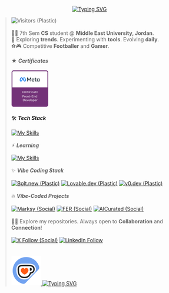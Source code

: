 <div align="center">

[![Typing SVG](https://readme-typing-svg.demolab.com?font=Roboto&size=30&duration=2500&color=9198A1FF&center=true&vCenter=true&lines=Front-End+Developer;Vibe+Coder;Knowledge+Hunter;Lifelong+Learner )](https://git.io/typing-svg )

</div>

>![Visitors (Plastic)](https://komarev.com/ghpvc/?username=mohadev01&label=Visitors&color=000000&style=plastic )\
><br/>👨‍🎓 7th Sem **CS** student @ **Middle East University, Jordan**.\
>🧠 Exploring **trends**. Experimenting with **tools**. Evolving **daily**.\
>⚽🎮 Competitive **Footballer** and **Gamer**.\
><br/>★ ***Certificates***
><br/><br/><a href="https://www.credly.com/badges/db31fe9a-140b-4226-b4ba-afa291ab77ca/public_url"><img style="width:100px; height:auto;" src="https://raw.githubusercontent.com/mohadev01-resources/Icons/refs/heads/main/Badges/meta-front-end-developer-certificate.png" alt="Meta Front-End Developer Professional Certificate Credly Badge"><a/>\
><br/>🛠️ ***Tech Stack***
><br/><br/>[![My Skills](https://skillicons.dev/icons?i=html,css,js,react,bootstrap,git,github,vercel,netlify,vscode )](https://skillicons.dev )\
><br/>⚡︎ ***Learning***
><br/><br/>[![My Skills](https://skillicons.dev/icons?i=vite,ts,tailwind,next )](https://skillicons.dev )\
><br/>✨ ***Vibe Coding Stack***
><br/><br/>[![Bolt.new (Plastic)](https://custom-icon-badges.demolab.com/badge/Bolt.new-000000?style=plastic&logo=bolt01 )](https://bolt.new )
>[![Lovable.dev (Plastic)](https://custom-icon-badges.demolab.com/badge/Lovable.dev-FFFFFF?style=plastic&logo=lovable01 )](https://lovable.dev )
>[![v0.dev (Plastic)](https://custom-icon-badges.demolab.com/badge/v0.dev-FFFFFF?style=plastic&logo=v01 )](https://v0.dev )\
><br/>🔥 ***Vibe-Coded Projects***
><br/><br/>[![Marksy (Social)](https://custom-icon-badges.demolab.com/badge/Marksy-1A56DB?style=social&logo=marksy&logoColor=white )](https://marksy.netlify.app )
>[![FER (Social)](https://custom-icon-badges.demolab.com/badge/FER-1A56DB?style=social&logo=fer1&logoColor=white )](https://fer.lovable.app )
>[![AICurated (Social)](https://custom-icon-badges.demolab.com/badge/AICurated-1A56DB?style=social&logo=aicurated&logoColor=white )](https://aicurated.vercel.app )\
><br/>🙋‍♂ Explore my repositories. Always open to **Collaboration** and **Connection**!\
><br/>[![X Follow (Social)](https://custom-icon-badges.demolab.com/badge/Follow-1D9BF0?style=social&logo=x-follow&logoColor=1D9BF0 )](https://x.com/moyrith )
[![LinkedIn Follow](https://custom-icon-badges.demolab.com/badge/Connect-0A66C2?style=social&logo=linkedin-follow )](https://www.linkedin.com/in/moyrith )\
><br/><br/><a href="https://ko-fi.com/Z8Z31COJGC">
    <img style="width: 80px; height: auto;" src="https://raw.githubusercontent.com/mohadev01-resources/Icons/refs/heads/main/Ko-fi-Gifs/Sticker%20logo.gif" alt="Ko-fi">
</a>[![Typing SVG](https://readme-typing-svg.demolab.com?font=Roboto&duration=2500&pause=200&color=9198A1&center=false&vCenter=false&width=170&height=35&lines=Support;Buy+me+a+Coffee )](https://git.io/typing-svg )
